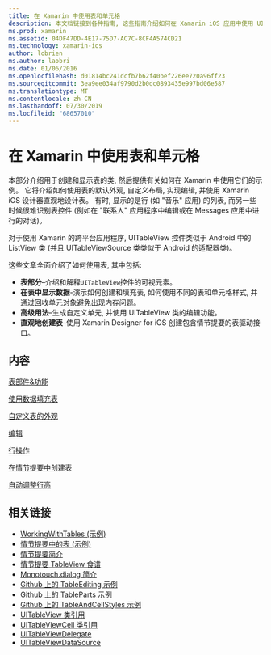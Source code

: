 ```yaml
---
title: 在 Xamarin 中使用表和单元格
description: 本文档链接到各种指南, 这些指南介绍如何在 Xamarin iOS 应用中使用 UITableView 控件显示数据。
ms.prod: xamarin
ms.assetid: 04DF47DD-4E17-75D7-AC7C-8CF4A574CD21
ms.technology: xamarin-ios
author: lobrien
ms.author: laobri
ms.date: 01/06/2016
ms.openlocfilehash: d01814bc241dcfb7b62f40bef226ee720a96ff23
ms.sourcegitcommit: 3ea9ee034af9790d2b0dc0893435e997bd06e587
ms.translationtype: MT
ms.contentlocale: zh-CN
ms.lasthandoff: 07/30/2019
ms.locfileid: "68657010"
---
```

# <a name="working-with-tables-and-cells-in-xamarinios"></a>在 Xamarin 中使用表和单元格

本部分介绍用于创建和显示表的类, 然后提供有关如何在 Xamarin 中使用它们的示例。 它将介绍如何使用表的默认外观, 自定义布局, 实现编辑, 并使用 Xamarin iOS 设计器直观地设计表。 有时, 显示的是行 (如 "音乐" 应用) 的列表, 而另一些时候很难识别表控件 (例如在 "联系人" 应用程序中编辑或在 Messages 应用中进行的对话)。

对于使用 Xamarin 的跨平台应用程序, UITableView 控件类似于 Android 中的 ListView 类 (并且 UITableViewSource 类类似于 Android 的适配器类)。

这些文章全面介绍了如何使用表, 其中包括:

-   **表部分**–介绍和解释`UITableView`控件的可视元素。 
-   **在表中显示数据**-演示如何创建和填充表, 如何使用不同的表和单元格样式, 并通过回收单元对象避免出现内存问题。 
-   **高级用法**–生成自定义单元, 并使用 UITableView 类的编辑功能。 
-   **直观地创建表**–使用 Xamarin Designer for iOS 创建包含情节提要的表驱动接口。 

## <a name="contents"></a>内容

 [表部件&amp;功能](~/ios/user-interface/controls/tables/table-parts-and-functionality.md)

 [使用数据填充表](~/ios/user-interface/controls/tables/populating-a-table-with-data.md)

 [自定义表的外观](~/ios/user-interface/controls/tables/customizing-table-appearance.md)

 [编辑](~/ios/user-interface/controls/tables/editing.md)
 
 [行操作](~/ios/user-interface/controls/tables/row-action.md)

 [在情节提要中创建表](~/ios/user-interface/controls/tables/creating-tables-in-a-storyboard.md)
 
 [自动调整行高](~/ios/user-interface/controls/tables/autosizing-row-height.md)

## <a name="related-links"></a>相关链接

- [WorkingWithTables (示例)](https://docs.microsoft.com/samples/xamarin/ios-samples/workingwithtables)
- [情节提要中的表 (示例)](https://docs.microsoft.com/samples/xamarin/ios-samples/storyboardtable)
- [情节提要简介](~/ios/user-interface/storyboards/index.md)
- [情节提要 TableView 食谱](https://github.com/xamarin/recipes/tree/master/Recipes/ios/general/storyboard/storyboard_a_tableview)
- [Monotouch.dialog 简介](~/ios/user-interface/monotouch.dialog/index.md)
- [Github 上的 TableEditing 示例](https://github.com/xamarin/monotouch-samples/tree/master/TableEditing)
- [Github 上的 TableParts 示例](https://github.com/xamarin/monotouch-samples/tree/master/TableParts)
- [Github 上的 TableAndCellStyles 示例](https://github.com/xamarin/mobile-samples/tree/master/TablesLists)
- [UITableView 类引用](https://developer.apple.com/library/ios/documentation/UIKit/Reference/UITableView_Class/)
- [UITableViewCell 类引用](https://developer.apple.com/library/ios/documentation/UIKit/Reference/UITableViewCell_Class/)
- [UITableViewDelegate](https://developer.apple.com/library/ios/documentation/UIKit/Reference/UITableViewDelegate_Protocol/)
- [UITableViewDataSource](https://developer.apple.com/library/ios/documentation/UIKit/Reference/UITableViewDataSource_Protocol/)
